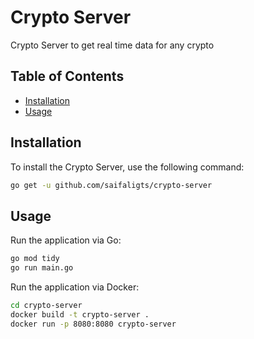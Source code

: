 # Crypto Server

Crypto Server to get real time data for any crypto

## Table of Contents

- [Installation](#installation)
- [Usage](#usage)

## Installation

To install the Crypto Server, use the following command:

```bash
go get -u github.com/saifaligts/crypto-server
```

## Usage

Run the application via Go:

```bash
go mod tidy
go run main.go
```

Run the application via Docker:

```bash
cd crypto-server
docker build -t crypto-server .
docker run -p 8080:8080 crypto-server
```